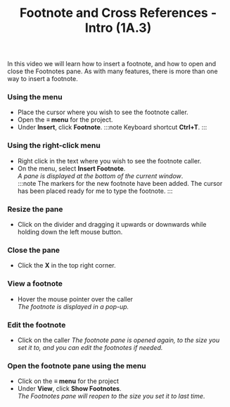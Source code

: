 ﻿---
title:  Footnote and Cross References - Intro (1A.3)
---
In this video we will learn how to insert a footnote, and how to open and close the Footnotes pane. As with many features, there is more than one way to insert a footnote. 
### Using the menu
-	Place the cursor where you wish to see the footnote caller. 
-	Open the **≡ menu** for the project. 
-	Under **Insert**, click **Footnote**. 
:::note
Keyboard shortcut **Ctrl+T**.
:::
### Using the right-click menu
-	Right click in the text where you wish to see the footnote caller. 
-	On the menu, select **Insert Footnote**.   
   *A pane is displayed at the bottom of the current window*.   
:::note
The markers for the new footnote have been added. 
The cursor has been placed ready for me to type the footnote. 
:::
### Resize the pane
-	Click on the divider and dragging it upwards or downwards while holding down the left mouse button. 
### Close the pane
-	Click the **X** in the top right corner.
### View a footnote
-	Hover the mouse pointer over the caller  
      *The footnote is displayed in a pop-up.* 
### Edit the footnote
-	Click on the caller
     *The footnote pane is opened again, to the size you set it to, and you can edit the footnotes if needed.*
### Open the footnote pane using the menu
-	Click on the **≡ menu** for the project  
-	Under **View**, click **Show Footnotes**.   
     *The Footnotes pane will reopen to the size you set it to last time*. 

